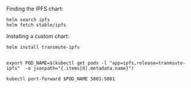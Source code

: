 

Finding the IPFS chart:

```
helm search ipfs
helm fetch stable/ipfs 
```

Installing a custom chart:

```
helm install transmute-ipfs


export POD_NAME=$(kubectl get pods -l "app=ipfs,release=tranmsute-ipfs"  -o jsonpath="{.items[0].metadata.name}")

kubectl port-forward $POD_NAME 5001:5001
```
